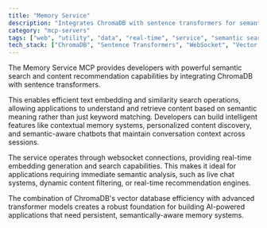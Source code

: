 ```yaml
---
title: "Memory Service"
description: "Integrates ChromaDB with sentence transformers for semantic search and content recommendation via websocket connections."
category: "mcp-servers"
tags: ["web", "utility", "data", "real-time", "service", "semantic search", "content recommendation", "text embedding", "chatbots"]
tech_stack: ["ChromaDB", "Sentence Transformers", "WebSocket", "Vector Database", "Semantic Search", "Real-time Analysis"]
---
```


The Memory Service MCP provides developers with powerful semantic search and content recommendation capabilities by integrating ChromaDB with sentence transformers. 

This enables efficient text embedding and similarity search operations, allowing applications to understand and retrieve content based on semantic meaning rather than just keyword matching. Developers can build intelligent features like contextual memory systems, personalized content discovery, and semantic-aware chatbots that maintain conversation context across sessions.

The service operates through websocket connections, providing real-time embedding generation and search capabilities. This makes it ideal for applications requiring immediate semantic analysis, such as live chat systems, dynamic content filtering, or real-time recommendation engines. 

The combination of ChromaDB's vector database efficiency with advanced transformer models creates a robust foundation for building AI-powered applications that need persistent, semantically-aware memory systems.